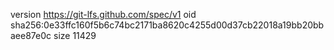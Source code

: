 version https://git-lfs.github.com/spec/v1
oid sha256:0e33ffc160f5b6c74bc2171ba8620c4255d00d37cb22018a19bb20bbaee87e0c
size 11429
